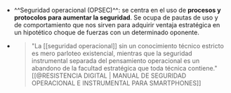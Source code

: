 - ^^Seguridad operacional (OPSEC)^^: se centra en el uso de **procesos y protocolos para aumentar la seguridad**. Se ocupa de pautas de uso y de comportamiento que nos sirven para adquirir ventaja estratégica en un hipotético choque de fuerzas con un determinado oponente.
- > "La [[seguridad operacional]] sin un conocimiento técnico estricto es mero parloteo existencial, mientras que la seguridad instrumental separada del pensamiento operacional es un abandono de la facultad estratégica que toda técnica contiene." [[@RESISTENCIA DIGITAL | MANUAL DE SEGURIDAD OPERACIONAL E INSTRUMENTAL PARA SMARTPHONES]]